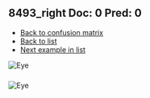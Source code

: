 ## 8493_right Doc: 0 Pred: 0
- [Back to confusion matrix](https://github.com/juliandewit/kaggle_retinopathy/blob/master/matrix.md)
- [Back to list](https://github.com/juliandewit/kaggle_retinopathy/blob/master/lists/00/list.md)
- [Next example in list](https://github.com/juliandewit/kaggle_retinopathy/blob/master/lists/00/84/8494_left.md)

![Eye](https://retinopaty.blob.core.windows.net/size1024/8493_right_0.jpeg)

### 

![Eye]()
